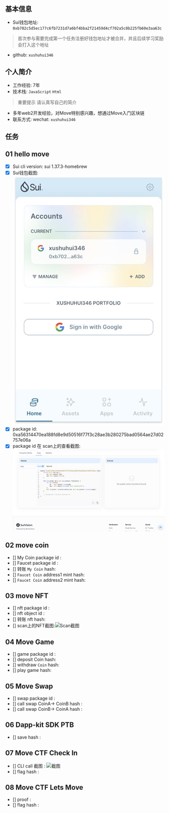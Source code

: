 ## 基本信息
- Sui钱包地址: `0xb702c5d5ec177c6fb7231d7a6bf4bba2f21459d4cf702a5c0b225fb60e3aa63c`
> 首次参与需要完成第一个任务注册好钱包地址才被合并，并且后续学习奖励会打入这个地址
- github: `xushuhui346`

## 个人简介
- 工作经验: 7年
- 技术栈: `JavaScript` `Html`
> 重要提示 请认真写自己的简介
- 多年web2开发经验，对Move特别感兴趣，想通过Move入门区块链
- 联系方式: wechat: `xushuhui346` 

## 任务

##   01 hello move  
- [x] Sui cli version: sui 1.37.3-homebrew
- [x] Sui钱包截图: ![Sui钱包截图](./images/sui钱包截图.png)
- [x] package id: 0xa56314470ea188fd8e9d50516f77f3c28ae3b280275bad0564ae27d02757e06a
- [x] package id 在 scan上的查看截图:![Scan截图](./images/helloMove截图.png)

##   02 move coin
- [] My Coin package id : 
- [] Faucet package id : 
- [] 转账 `My Coin` hash:
- [] `Faucet Coin` address1 mint hash:
- [] `Faucet Coin` address2 mint hash:

##   03 move NFT
- [] nft package id :
- [] nft object id : 
- [] 转账 nft  hash:
- [] scan上的NFT截图:![Scan截图](./images/你的图片地址)

##   04 Move Game
- [] game package id :
- [] deposit Coin hash:
- [] withdraw `Coin` hash:
- [] play game hash:

##   05 Move Swap
- [] swap package id :
- [] call swap CoinA-> CoinB  hash :
- [] call swap CoinB-> CoinA  hash :

##   06 Dapp-kit SDK PTB
- [] save hash :

##   07 Move CTF Check In
- [] CLI call 截图 : ![截图](./images/你的图片地址)
- [] flag hash :

##   08 Move CTF Lets Move
- [] proof : 
- [] flag hash :

